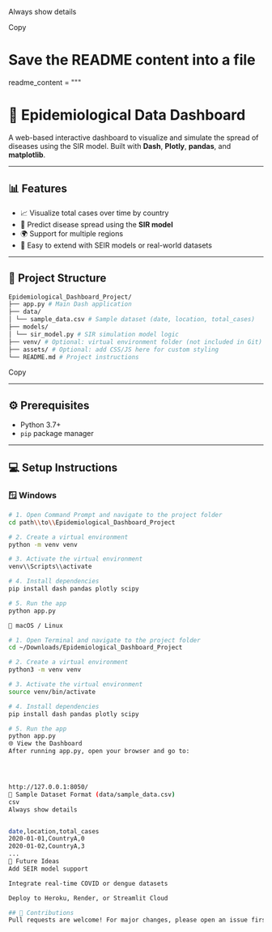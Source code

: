 Always show details

Copy
# Save the README content into a file

readme_content = """
# 🦠 Epidemiological Data Dashboard

A web-based interactive dashboard to visualize and simulate the spread of diseases using the SIR model. Built with **Dash**, **Plotly**, **pandas**, and **matplotlib**.

---

## 📊 Features

- 📈 Visualize total cases over time by country
- 🧮 Predict disease spread using the **SIR model**
- 🌍 Support for multiple regions
- 🔄 Easy to extend with SEIR models or real-world datasets

---

## 🧱 Project Structure
```bash
Epidemiological_Dashboard_Project/
├── app.py # Main Dash application
├── data/
│ └── sample_data.csv # Sample dataset (date, location, total_cases)
├── models/
│ └── sir_model.py # SIR simulation model logic
├── venv/ # Optional: virtual environment folder (not included in Git)
├── assets/ # Optional: add CSS/JS here for custom styling
└── README.md # Project instructions

```

Copy

---


## ⚙️ Prerequisites

- Python 3.7+
- `pip` package manager

---


## 💻 Setup Instructions

### 🪟 Windows

```bash
# 1. Open Command Prompt and navigate to the project folder
cd path\\to\\Epidemiological_Dashboard_Project

# 2. Create a virtual environment
python -m venv venv

# 3. Activate the virtual environment
venv\\Scripts\\activate

# 4. Install dependencies
pip install dash pandas plotly scipy

# 5. Run the app
python app.py

🍎 macOS / Linux

# 1. Open Terminal and navigate to the project folder
cd ~/Downloads/Epidemiological_Dashboard_Project

# 2. Create a virtual environment
python3 -m venv venv

# 3. Activate the virtual environment
source venv/bin/activate

# 4. Install dependencies
pip install dash pandas plotly scipy

# 5. Run the app
python app.py
🌐 View the Dashboard
After running app.py, open your browser and go to:




http://127.0.0.1:8050/
📁 Sample Dataset Format (data/sample_data.csv)
csv
Always show details


date,location,total_cases
2020-01-01,CountryA,0
2020-01-02,CountryA,3
...
🚀 Future Ideas
Add SEIR model support

Integrate real-time COVID or dengue datasets

Deploy to Heroku, Render, or Streamlit Cloud

## 🤝 Contributions
Pull requests are welcome! For major changes, please open an issue first to discuss what you’d like to change.


